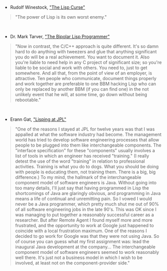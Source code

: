 - Rudolf Winestock, ["The Lisp Curse"](http://www.winestockwebdesign.com/Essays/Lisp_Curse.html)
> "The power of Lisp is its own worst enemy."

&nbsp;
- Dr. Mark Tarver, ["The Bipolar Lisp Programmer"](http://www.marktarver.com/bipolar.html)
> "Now in contrast, the C/C++ approach is quite different. It's so damn hard to do anything with tweezers and glue that anything significant you do will be a real achievement. You want to document it. Also you're liable to need help in any C project of significant size; so you're liable to be social and work with others. You need to, just to get somewhere.
> And all that, from the point of view of an employer, is attractive. Ten people who communicate, document things properly and work together are preferable to one BBM hacking Lisp who can only be replaced by another BBM (if you can find one) in the not unlikely event that he will, at some time, go down without being rebootable."

&nbsp;
- Erann Gat, ["Lisping at JPL"](http://www.flownet.com/gat/jpl-lisp.html)
> "One of the reasons I stayed at JPL for twelve years was that I was appalled at what the software industry had become. The management world has tried to develop software engineering processes that allow people to be plugged into them like interchangeable components. The "interface specification" for these "components" usually involves a list of tools in which an engineer has received "training." (I really detest the use of the word "training" in relation to professional activities. Training is what you do to dogs. What you should be doing with people is educating them, not training them. There is a big, big difference.) To my mind, the hallmark of the interchangeable component model of software engineers is Java. Without going into too many details, I'll just say that having programmed in Lisp the shortcomings of Java are glaringly obvious, and programming in Java means a life of continual and unremitting pain. So I vowed I would never be a Java programmer, which pretty much shut me out of 90% of all software engineering jobs in the late 90's. This was OK since I was managing to put together a reasonably successful career as a researcher. But after Remote Agent I found myself more and more frustrated, and the opportunity to work at Google just happened to coincide with a local frustration maximum. One of the reasons I decided to go work for Google was that they were not using Java. So of course you can guess what my first assignment was: lead the inaugural Java development at the company... The interchangeable component model of software engineers seemed to work reasonably well there. It's just not a business model in which I wish to be involved, at least not on the component-provider side."
